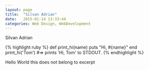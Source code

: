 ```yaml
---
layout: page
title:  "Silvan Adrian"
date:   2015-01-14 13:33:44
categories: Web Design, WebDevelopment
---
```




Silvan Adrian

{% highlight ruby %}
def print_hi(name)
  puts "Hi, #{name}"
end
print_hi('Tom')
#=> prints 'Hi, Tom' to STDOUT.
{% endhighlight %}



<!--more-->
Hello World this does not belong to excerpt